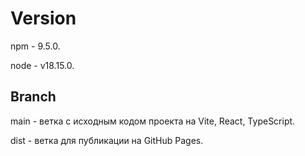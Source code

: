 # Version

npm - 9.5.0.

node - v18.15.0.

## Branch

main - ветка с исходным кодом проекта на Vite, React, TypeScript.

dist - ветка для публикации на GitHub Pages.

